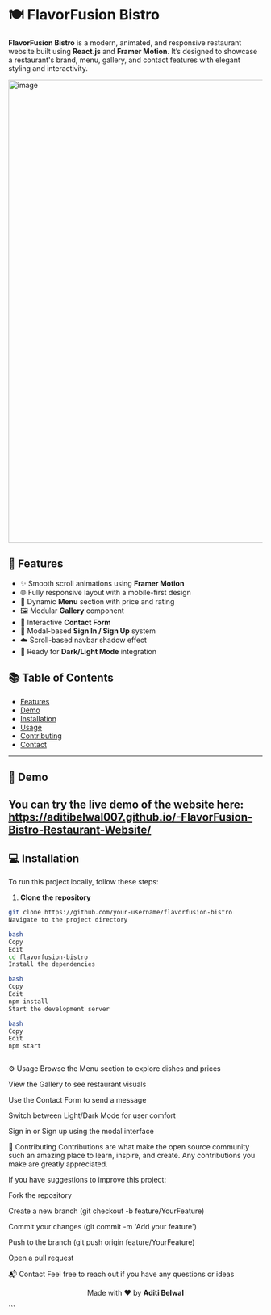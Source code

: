 # 🍽️ FlavorFusion Bistro

**FlavorFusion Bistro** is a modern, animated, and responsive restaurant website built using **React.js** and **Framer Motion**. It’s designed to showcase a restaurant's brand, menu, gallery, and contact features with elegant styling and interactivity.

<img width="1873" height="917" alt="image" src="https://github.com/user-attachments/assets/6724d1f0-2312-4818-a51c-34c9b3842ed6" />

## 📌 Features

- ✨ Smooth scroll animations using **Framer Motion**
- 🌐 Fully responsive layout with a mobile-first design
- 🍴 Dynamic **Menu** section with price and rating
- 🖼️ Modular **Gallery** component
- 💬 Interactive **Contact Form**
- 👥 Modal-based **Sign In / Sign Up** system
- ☁️ Scroll-based navbar shadow effect
- 🌙 Ready for **Dark/Light Mode** integration

## 📚 Table of Contents

- [Features](#features)  
- [Demo](#demo)  
- [Installation](#installation)  
- [Usage](#usage)  
- [Contributing](#contributing)  
- [Contact](#contact)

---

## 🚀 Demo

You can try the live demo of the website here:  
 https://aditibelwal007.github.io/-FlavorFusion-Bistro-Restaurant-Website/
---

## 💻 Installation

To run this project locally, follow these steps:

1. **Clone the repository**
```bash
git clone https://github.com/your-username/flavorfusion-bistro
Navigate to the project directory

bash
Copy
Edit
cd flavorfusion-bistro
Install the dependencies

bash
Copy
Edit
npm install
Start the development server

bash
Copy
Edit
npm start



```

⚙️ Usage
Browse the Menu section to explore dishes and prices

View the Gallery to see restaurant visuals

Use the Contact Form to send a message

Switch between Light/Dark Mode for user comfort

Sign in or Sign up using the modal interface


🤝 Contributing
Contributions are what make the open source community such an amazing place to learn, inspire, and create. Any contributions you make are greatly appreciated.

If you have suggestions to improve this project:

Fork the repository

Create a new branch (git checkout -b feature/YourFeature)

Commit your changes (git commit -m 'Add your feature')

Push to the branch (git push origin feature/YourFeature)

Open a pull request


📬 Contact
Feel free to reach out if you have any questions or ideas

<p align="center"> Made with ❤️ by <strong>Aditi Belwal</strong> </p> ```
